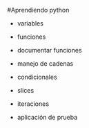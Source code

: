 #Aprendiendo python

- variables
- funciones
- documentar funciones
- manejo de cadenas
- condicionales
- slices
- iteraciones

- aplicación de prueba